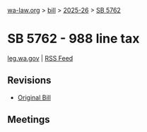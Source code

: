 [wa-law.org](/) > [bill](/bill/) > [2025-26](/bill/2025-26/) > [SB 5762](/bill/2025-26/sb/5762/)

# SB 5762 - 988 line tax
[leg.wa.gov](https://app.leg.wa.gov/billsummary?BillNumber=5762&Year=2025&Initiative=false) | [RSS Feed](./rss.xml)

## Revisions
* [Original Bill](1/)

## Meetings